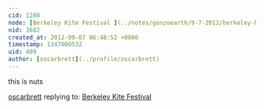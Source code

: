 ```yaml
---
cid: 1280
node: [Berkeley Kite Festival ](../notes/gonzoearth/9-7-2012/berkeley-kite-festival)
nid: 3682
created_at: 2012-09-07 06:48:52 +0000
timestamp: 1347000532
uid: 409
author: [oscarbrett](../profile/oscarbrett)
---
```


this is nuts

[oscarbrett](../profile/oscarbrett) replying to: [Berkeley Kite Festival ](../notes/gonzoearth/9-7-2012/berkeley-kite-festival)

